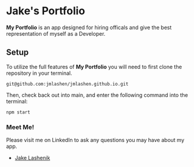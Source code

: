 # Jake's Portfolio

**My Portfolio** is an app designed for hiring officals and give the best representation of myself as a Developer. 

## Setup

To utilize the full features of **My Portfolio** you will need to first clone the repository in your terminal.

   `git@github.com:jmlashen/jmlashen.github.io.git`

 Then, check back out into main, and enter the following command into the terminal:

   `npm start`  

### Meet Me!

Please visit me on LinkedIn to ask any questions you may have about my app.

 - [Jake Lashenik](https://www.linkedin.com/in/jake-lashenik/)


<!-- ### Wireframe

[Card Caddie Wireframe in Figma](https://www.figma.com/file/bSRLihpiWx5IbP0kPT9NlH/Card-Caddie?node-id=0%3A1) -->
